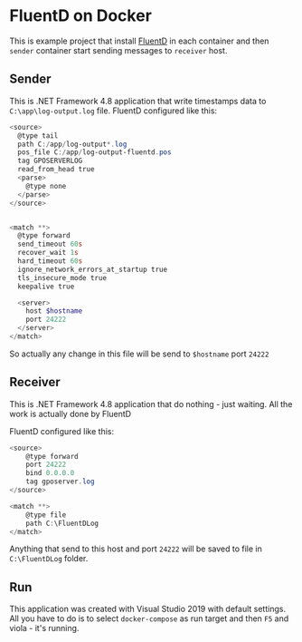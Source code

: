 # FluentD on Docker


This is example project that install [FluentD](https://www.fluentd.org/) in each container and then `sender` container start sending messages to `receiver` host.

## Sender

This is .NET Framework 4.8 application that write timestamps data to `C:\app\log-output.log` file. FluentD configured like this:

```powershell
<source>
  @type tail
  path C:/app/log-output*.log
  pos_file C:/app/log-output-fluentd.pos
  tag GPOSERVERLOG
  read_from_head true
  <parse>
    @type none
  </parse>
</source>


<match **>
  @type forward
  send_timeout 60s
  recover_wait 1s
  hard_timeout 60s
  ignore_network_errors_at_startup true
  tls_insecure_mode true
  keepalive true

  <server>
    host $hostname
    port 24222
  </server>
</match>
```

So actually any change in this file will be send to `$hostname` port `24222`


## Receiver

This is .NET Framework 4.8 application that do nothing - just waiting. All the work is actually done by FluentD

FluentD configured like this:

```powershell
<source>
    @type forward
    port 24222
    bind 0.0.0.0
    tag gposerver.log
</source>

<match **>
    @type file
    path C:\FluentDLog
</match>
```

Anything that send to this host and port `24222` will be saved to file in `C:\FluentDLog` folder.

## Run

This application was created with Visual Studio 2019 with default settings. All you have to do is to select `docker-compose` as run target and then `F5` and viola - it's running.

